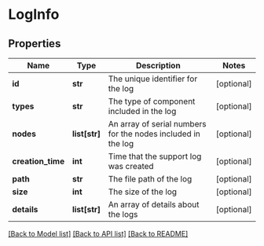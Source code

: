 # LogInfo

## Properties
Name | Type | Description | Notes
------------ | ------------- | ------------- | -------------
**id** | **str** | The unique identifier for the log | [optional] 
**types** | **str** | The type of component included in the log | [optional] 
**nodes** | **list[str]** | An array of serial numbers for the nodes included in the log | [optional] 
**creation_time** | **int** | Time that the support log was created | [optional] 
**path** | **str** | The file path of the log | [optional] 
**size** | **int** | The size of the log | [optional] 
**details** | **list[str]** | An array of details about the logs | [optional] 

[[Back to Model list]](../README.md#documentation-for-models) [[Back to API list]](../README.md#documentation-for-api-endpoints) [[Back to README]](../README.md)

